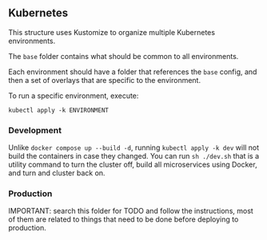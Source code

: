 ## Kubernetes

This structure uses Kustomize to organize multiple Kubernetes environments.

The `base` folder contains what should be common to all environments.

Each environment should have a folder that references the `base` config, and then
a set of overlays that are specific to the environment.

To run a specific environment, execute:

`kubectl apply -k ENVIRONMENT`

### Development

Unlike `docker compose up --build -d`, running `kubectl apply -k dev` will not
build the containers in case they changed. You can run `sh ./dev.sh` that is a
utility command to turn the cluster off, build all microservices using Docker,
and turn and cluster back on.

### Production

IMPORTANT: search this folder for TODO and follow the instructions, most of them
are related to things that need to be done before deploying to production.
